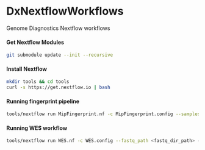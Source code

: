 # DxNextflowWorkflows
Genome Diagnostics Nextflow workflows

#### Get Nextflow Modules
```bash
git submodule update --init --recursive
```

#### Install Nextflow
```bash
mkdir tools && cd tools
curl -s https://get.nextflow.io | bash
```

#### Running fingerprint pipeline
```bash
tools/nextflow run MipFingerprint.nf -c MipFingerprint.config --samplesheet samples.tsv --outdir <output_dir_name> [-profile slurm|sge]
```

#### Running WES workflow
```bash
tools/nextflow run WES.nf -c WES.config --fastq_path <fastq_dir_path> --outdir <output_dir_path> [-profile slurm|sge]
```
